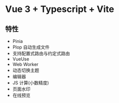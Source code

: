# Vue 3 + Typescript + Vite

## 特性

- Pinia
- Plop 自动生成文件
- 支持配置式路由与约定式路由
- VueUse
- Web Worker
- 动态切换主题
- 编辑器
- JS 计算(小数精度)
- 页面水印
- 在线预览
